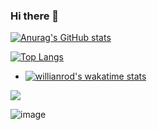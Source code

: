 ### Hi there 👋

<!--
**christhebliss/christhebliss** is a ✨ _special_ ✨ repository because its `README.md` (this file) appears on your GitHub profile.

Here are some ideas to get you started:

- 🔭 I’m currently working on ...
- 🌱 I’m currently learning ...
- 👯 I’m looking to collaborate on ...
- 🤔 I’m looking for help with ...
- 💬 Ask me about ...
- 📫 How to reach me: ...
- 😄 Pronouns: ...
- ⚡ Fun fact: ...
-->

[![Anurag's GitHub stats](https://github-readme-stats.vercel.app/api?username=christhebliss&count_private=true&show_icons=true&theme=dark)](https://github.com/anuraghazra/github-readme-stats)


[![Top Langs](https://github-readme-stats.vercel.app/api/top-langs/?username=christhebliss&langs_count=10&hide=scss)](https://github.com/anuraghazra/github-readme-stats)


- [![willianrod's wakatime stats](https://github-readme-stats.vercel.app/api/wakatime?username=christhebliss)](https://github.com/anuraghazra/github-readme-stats)


<img src="{https://img.shields.io/badge/Python-FFD43B?style=for-the-badge&logo=python&logoColor=darkgreen}" />

![image]({https://img.shields.io/badge/Python-FFD43B?style=for-the-badge&logo=python&logoColor=darkgreen})
